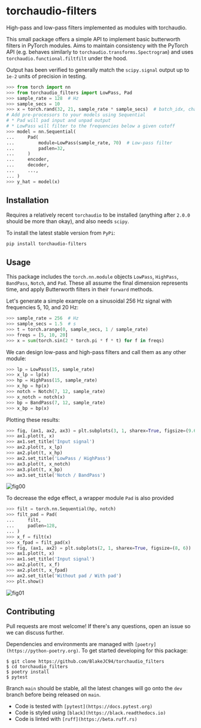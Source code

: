 # torchaudio-filters

High-pass and low-pass filters implemented as modules with torchaudio.

This small package offers a simple API to implement basic butterworth filters in PyTorch modules.
Aims to maintain consistency with the PyTorch API (e.g. behaves similarly to
`torchaudio.transforms.Spectrogram`) and uses `torchaudio.functional.filtfilt` under the hood.

Output has been verified to generally match the `scipy.signal` output up to `1e-2` units of
precision in testing.

```python
>>> from torch import nn
>>> from torchaudio_filters import LowPass, Pad
>>> sample_rate = 128  # Hz
>>> sample_secs = 10
>>> x = torch.rand(32, 21, sample_rate * sample_secs)  # batch_idx, channel_idx, timestep_idx
# Add pre-processors to your models using Sequential
# * Pad will pad input and unpad output
# * LowPass will filter to the frequencies below a given cutoff
>>> model = nn.Sequential(
...     Pad(
...         module=LowPass(sample_rate, 70)  # Low-pass filter
...         padlen=32,
...     )
...     encoder,
...     decoder,
...     ...,
... )
>>> y_hat = model(x)
```

## Installation

Requires a relatively recent `torchaudio` to be installed (anything after `2.0.0` should be more
than okay), and also needs `scipy`.

To install the latest stable version from `PyPi`:
```bash
pip install torchaudio-filters
```

## Usage

This package includes the `torch.nn.module` objects `LowPass`, `HighPass`, `BandPass`, `Notch`, and
`Pad`. These all assume the final dimension represents time, and apply Butterworth filters in their
`forward` methods.

Let's generate a simple example on a sinusoidal 256 Hz signal with frequencies 5, 10, and 20 Hz:
```python
>>> sample_rate = 256  # Hz
>>> sample_secs = 1.5  # s
>>> t = torch.arange(0, sample_secs, 1 / sample_rate)
>>> freqs = [5, 10, 20]
>>> x = sum(torch.sin(2 * torch.pi * f * t) for f in freqs)
```

We can design low-pass and high-pass filters and call them as any other module:
```python
>>> lp = LowPass(15, sample_rate)
>>> x_lp = lp(x)
>>> hp = HighPass(15, sample_rate)
>>> x_hp = hp(x)
>>> notch = Notch(7, 12, sample_rate)
>>> x_notch = notch(x)
>>> bp = BandPass(7, 12, sample_rate)
>>> x_bp = bp(x)
```

Plotting these results:
```python
>>> fig, (ax1, ax2, ax3) = plt.subplots(3, 1, sharex=True, figsize=(9.6, 6))
>>> ax1.plot(t, x)
>>> ax1.set_title('Input signal')
>>> ax2.plot(t, x_lp)
>>> ax2.plot(t, x_hp)
>>> ax2.set_title('LowPass / HighPass')
>>> ax3.plot(t, x_notch)
>>> ax3.plot(t, x_bp)
>>> ax3.set_title('Notch / BandPass')
```
![fig00](https://github.com/BlakeJC94/torchaudio-filters/assets/16640474/189b77c4-7e65-44c3-8928-519874d918ae)

To decrease the edge effect, a wrapper module `Pad` is also provided
```python
>>> filt = torch.nn.Sequential(hp, notch)
>>> filt_pad = Pad(
...     filt,
...     padlen=128,
... )
>>> x_f = filt(x)
>>> x_fpad = filt_pad(x)
>>> fig, (ax1, ax2) = plt.subplots(2, 1, sharex=True, figsize=(8, 6))
>>> ax1.plot(t, x)
>>> ax1.set_title('Input signal')
>>> ax2.plot(t, x_f)
>>> ax2.plot(t, x_fpad)
>>> ax2.set_title('Without pad / With pad')
>>> plt.show()
```
![fig01](https://github.com/BlakeJC94/torchaudio-filters/assets/16640474/51e4e7ba-927a-4d83-98cc-5f1eacf7be9d)


## Contributing
Pull requests are most welcome! If there's any questions, open an issue so we can discuss further.

Dependencies and environments are managed with `[poetry](https://python-poetry.org)`. To get started developing for this package:
```
$ git clone https://github.com/BlakeJC94/torchaudio_filters
$ cd torchaudio_filters
$ poetry install
$ pytest
```

Branch `main` should be stable, all the latest changes will go onto the `dev` branch before being released on `main`.

* Code is tested with `[pytest](https://docs.pytest.org)`
* Code is styled using `[black](https://black.readthedocs.io)`
* Code is linted with `[ruff](https://beta.ruff.rs)`
